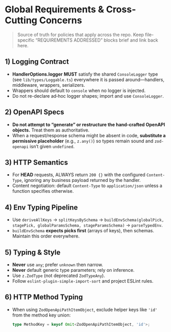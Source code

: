 # Global Requirements & Cross-Cutting Concerns

> Source of truth for policies that apply across the repo. Keep file-specific “REQUIREMENTS ADDRESSED” blocks brief and link back here.

## 1) Logging Contract

- **HandlerOptions.logger** **MUST** satisfy the shared `ConsoleLogger` type (see `lib/types/Loggable.ts`) everywhere it is passed around—handlers, middleware, wrappers, serializers.
- Wrappers should default to `console` when no logger is injected.
- Do not re-declare ad‑hoc logger shapes; import and use `ConsoleLogger`.

## 2) OpenAPI Specs

- **Do not attempt to “generate” or restructure the hand-crafted OpenAPI objects.** Treat them as authoritative.
- When a request/response schema might be absent in code, **substitute a permissive placeholder** (e.g., `z.any()`) so types remain sound and `zod-openapi` isn’t given `undefined`.

## 3) HTTP Semantics

- For **HEAD** requests, ALWAYS return `200 {}` with the configured `Content-Type`, ignoring any business payload returned by the handler.
- Content negotiation: default `Content-Type` to `application/json` unless a function specifies otherwise.

## 4) Env Typing Pipeline

- Use `deriveAllKeys` → `splitKeysBySchema` → `buildEnvSchema(globalPick, stagePick, globalParamsSchema, stageParamsSchema)` → `parseTypedEnv`.
- `buildEnvSchema` **expects picks first** (arrays of keys), then schemas. Maintain this order everywhere.

## 5) Typing & Style

- **Never** use `any`; prefer `unknown` then narrow.
- **Never** default generic type parameters; rely on inference.
- Use `z.ZodType` (not deprecated `ZodTypeAny`).
- Follow `eslint-plugin-simple-import-sort` and project ESLint rules.

## 6) HTTP Method Typing

- When using `ZodOpenApiPathItemObject`, exclude helper keys like `'id'` from the method key union:
  ```ts
  type MethodKey = keyof Omit<ZodOpenApiPathItemObject, 'id'>;
  ```
